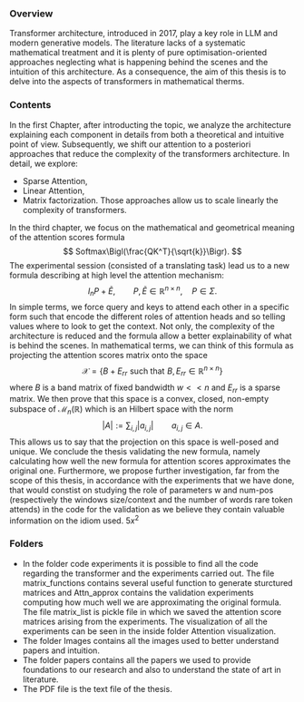 ### Overview

Transformer architecture, introduced in 2017, play a key role in LLM and modern generative models. The literature lacks of a systematic mathematical treatment and it is plenty of pure optimisation-oriented 
approaches neglecting what is happening behind the scenes and the intuition of this architecture. As a consequence, the aim of this thesis is to delve into the aspects of transformers in mathematical therms. 

### Contents

In the first Chapter, after introducting the topic, we analyze the architecture explaining each component in details from both a theoretical and intuitive point of view. Subsequently, we shift our attention to a posteriori approaches that reduce the complexity of the transformers architecture. In detail, we explore:
* Sparse Attention,
* Linear Attention, 
* Matrix factorization.
Those approaches allow us to scale linearly the complexity of transformers.

In the third chapter, we focus on the mathematical and geometrical meaning of the attention scores formula
$$ 
 Softmax\Bigl(\frac{QK^T}{\sqrt{k}}\Bigr).
$$
The experimental session (consisted of a translating task) lead us to a new formula describing at high level the attention mechanism:
$$
I_nP+\tilde{E}, \qquad P,\tilde{E} \in \mathbb{R}^{n\times n}, \quad P \in \Sigma.
$$
In simple terms, we force query and keys to attend each other in a specific form such that encode the different roles of attention heads and so telling values where to look to get the context. Not only, the complexity of the architecture is reduced and the formula allow a better explainability of what is behind the scenes. In mathematical terms, we can think of this formula as projecting the attention scores matrix onto the space 
$$
\mathcal{X}=\{ B+E_{rr}\,\, \text{such that}\,\, B,E_{rr} \in \mathbb{R}^{n \times n}\}
$$
where $B$ is a band matrix of fixed bandwidth $w<<n$ and $E_{rr}$ is a sparse matrix. We then prove that this space is a convex, closed, non-empty subspace of $\mathcal{M}_n(\mathbb{R})$ which is an Hilbert space with the norm
$$
|A|:=\sum_{i,j} |a_{i,j}| \qquad a_{i,j} \in A.
$$
This allows us to say that the projection on this space is well-posed and unique. We conclude the thesis validating the new formula, namely calculating how well the new formula for attention scores approximates the original one. Furthermore, we propose further investigation, far from the scope of this thesis, in accordance with the experiments that we have done, that would constist on studying the role of parameters w and num-pos (respectively the windows size/context and the number of words rare token attends) in the code for the validation as we believe they contain valuable information on the idiom used. $5x^2$

### Folders

* In the folder code experiments it is possible to find all the code regarding the transformer and the experiments carried out. The file matrix_functions contains several useful function to generate sturctured matrices and Attn_approx contains the validation experiments computing how much well we are approximating the original formula. The file matrix_list is pickle file in which we saved the attention score matrices arising from the experiments. The visualization of all the experiments can be seen in the inside folder Attention visualization.
* The folder Images contains all the images used to better understand papers and intuition.
* The folder papers contains all the papers we used to provide foundations to our research and also to understand the state of art in literature.
* The PDF file is the text file of the thesis.
 
  

